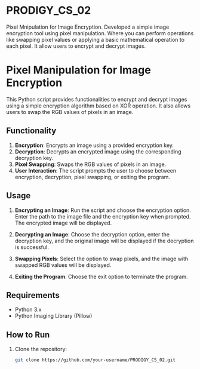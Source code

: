 # PRODIGY_CS_02

Pixel Mnipulation for Image Encryption. Developed a simple image encryption tool using pixel manipulation. Where you can perform operations like swapping pixel values or applying a basic mathematical operation to each pixel. It allow users to encrypt and decrypt images.

# Pixel Manipulation for Image Encryption

This Python script provides functionalities to encrypt and decrypt images using a simple encryption algorithm based on XOR operation. It also allows users to swap the RGB values of pixels in an image.

## Functionality

1. **Encryption**: Encrypts an image using a provided encryption key.
2. **Decryption**: Decrypts an encrypted image using the corresponding decryption key.
3. **Pixel Swapping**: Swaps the RGB values of pixels in an image.
4. **User Interaction**: The script prompts the user to choose between encryption, decryption, pixel swapping, or exiting the program.

## Usage

1. **Encrypting an Image**: Run the script and choose the encryption option. Enter the path to the image file and the encryption key when prompted. The encrypted image will be displayed.

2. **Decrypting an Image**: Choose the decryption option, enter the decryption key, and the original image will be displayed if the decryption is successful.

3. **Swapping Pixels**: Select the option to swap pixels, and the image with swapped RGB values will be displayed.

4. **Exiting the Program**: Choose the exit option to terminate the program.

## Requirements

- Python 3.x
- Python Imaging Library (Pillow)

## How to Run

1. Clone the repository:

   ```bash
   git clone https://github.com/your-username/PRODIGY_CS_02.git
